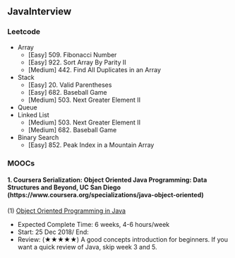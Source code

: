 JavaInterview
--
<h3>Leetcode</h3>

   * Array
      * [Easy] 509. Fibonacci Number
      * [Easy] 922. Sort Array By Parity II
      * [Medium] 442. Find All Duplicates in an Array
   * Stack
      * [Easy] 20. Valid Parentheses
      * [Easy] 682. Baseball Game
      * [Medium] 503. Next Greater Element II
   * Queue
   * Linked List
      * [Medium] 503. Next Greater Element II
      * [Medium] 682. Baseball Game
   * Binary Search
      * [Easy] 852. Peak Index in a Mountain Array


<h3>MOOCs</h3>
<h4>1. Coursera Serialization: Object Oriented Java Programming: Data Structures and Beyond, UC San Diego (https://www.coursera.org/specializations/java-object-oriented)</h4>

   (1) [Object Oriented Programming in Java](https://www.coursera.org/learn/object-oriented-java?specialization=java-object-oriented)</br>
   * Expected Complete Time: 6 weeks, 4-6 hours/week 
   * Start: 25 Dec 2018/ End:
   * Review: (★★★★★)
      A good concepts introduction for beginners. If you want a quick review of Java, skip week 3 and 5.
